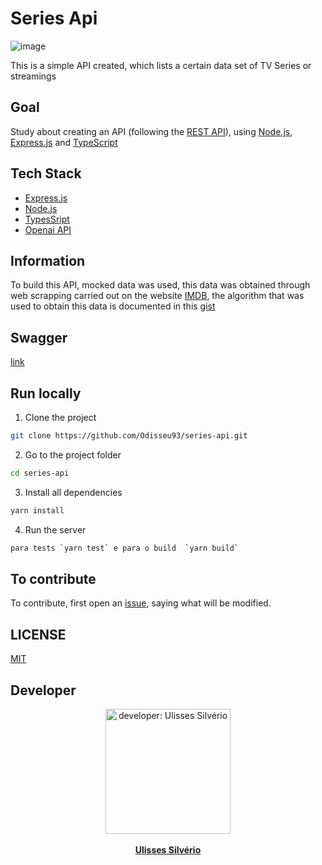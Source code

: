 # Series Api
![image](https://github.com/Odisseu93/series-api/assets/76600539/bbc24bc7-b95b-49fc-a238-8701050f7afc)

This is a simple API created, which lists a certain data set of TV Series or streamings

## Goal
Study about creating an API (following the [REST API](https://en.wikipedia.org/wiki/REST)), using [Node.js](https://nodejs.org/en), [Express.js](https://expressjs.com/) and [TypeScript](https://www.typescriptlang.org/)

## Tech Stack
- [Express.js](https://expressjs.com/)
- [Node.js](https://nodejs.org/en)
- [TypesSript](https://www.typescriptlang.org/)
- [Openai API](https://openai.com/)

## Information
To build this API, mocked data was used, this data was obtained through web scrapping carried out on the website [IMDB](https://www.imdb.com/), the algorithm that was used to obtain this data is documented in this [gist](https://gist.github.com/Odisseu93/8720d1509fbe498225e7634e728677e6)

## Swagger
[link](https://app.swaggerhub.com/apis/ULISSESSUPORTETI01/series-api/1.0.0)

## Run locally 
1. Clone the project
```bash
git clone https://github.com/Odisseu93/series-api.git
```
2. Go to the project folder 
```bash
cd series-api
```
3. Install all dependencies
```bash
yarn install
```
4. Run the server
```bash
para tests `yarn test` e para o build  `yarn build`
```
## To contribute
To contribute, first open an [issue](https://github.com/Odisseu93/series-api/issues), saying what will be modified.

## LICENSE
[MIT](LICENSE.md)

## Developer

<div align="center">
  <img src="https://user-images.githubusercontent.com/76600539/235897309-88ab21df-d0be-4905-829c-36ab68ebc2e8.png" alt="developer: Ulisses Silvério"    width="200px" align="center"/>
</div>
<br>
<div align="center" margin="50px">
 <a href="https://ulisses.tec.br" align="center">
  <b>Ulisses Silvério</b>
</a>
</div>
